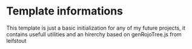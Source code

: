 # Template informations
This template is just a basic initialization for any of my future projects, it contains usefull utilities and an hirerchy based on genRojoTree.js from leifstout
